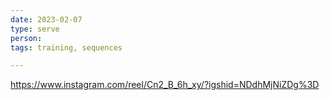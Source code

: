 ```yaml
---
date: 2023-02-07
type: serve 
person: 
tags: training, sequences 

---
```

https://www.instagram.com/reel/Cn2_B_6h_xy/?igshid=NDdhMjNiZDg%3D

